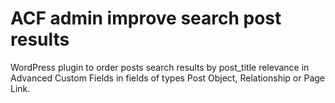# ACF admin improve search post results
WordPress plugin to order posts search results by post_title relevance in Advanced Custom Fields in fields of types Post Object, Relationship or Page Link.
